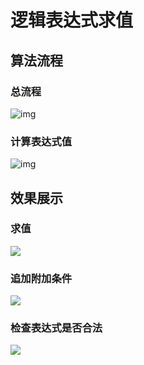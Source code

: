 # 逻辑表达式求值

## 算法流程

### 总流程

![img](https://cdn.jsdelivr.net/gh/QYHcrossover/blog-imgbed/blogimg/20200525170106.png)

### 计算表达式值

![img](https://cdn.jsdelivr.net/gh/QYHcrossover/blog-imgbed/blogimg/20200525170209.png)

## 效果展示

### 求值

![](https://cdn.jsdelivr.net/gh/QYHcrossover/blog-imgbed/blogimg/20200525165627.gif)

### 追加附加条件

![](https://cdn.jsdelivr.net/gh/QYHcrossover/blog-imgbed/blogimg/20200525165641.gif)

### 检查表达式是否合法

![](https://cdn.jsdelivr.net/gh/QYHcrossover/blog-imgbed/blogimg/20200525165928.gif)